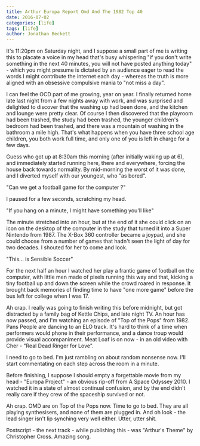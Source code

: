 ```yaml
---
title: Arthur Europa Report Omd And The 1982 Top 40
date: 2016-07-02
categories: [life]
tags: [life]
author: Jonathan Beckett
---
```


It's 11:20pm on Saturday night, and I suppose a small part of me is writing this to placate a voice in my head that's busy whispering "if you don't write something in the next 40 minutes, you will not have posted anything today" - which you might presume is dictated by an audience eager to read the words I might contribute the internet each day - whereas the truth is more aligned with an obsessive compulsive mania to "not miss a day".

I can feel the OCD part of me growing, year on year. I finally returned home late last night from a few nights away with work, and was surprised and delighted to discover that the washing up had been done, and the kitchen and lounge were pretty clear. Of course I then discovered that the playroom had been trashed, the study had been trashed, the younger children's bedroom had been trashed, and there was a mountain of washing in the bathroom a mile high. That's what happens when you have three school age children, you both work full time, and only one of you is left in charge for a few days.

Guess who got up at 8:30am this morning (after initially waking up at 6), and immediately started running here, there and everywhere, forcing the house back towards normality. By mid-morning the worst of it was done, and I diverted myself with our youngest, who "as bored".

"Can we get a football game for the computer ?"

I paused for a few seconds, scratching my head.

"If you hang on a minute, I might have something you'll like"

The minute stretched into an hour, but at the end of it she could click on an icon on the desktop of the computer in the study that turned it into a Super Nintendo from 1987. The X-Box 360 controller became a joypad, and she could choose from a number of games that hadn't seen the light of day for two decades. I shouted for her to come and look.

"This... is Sensible Soccer"

For the next half an hour I watched her play a frantic game of football on the computer, with little men made of pixels running this way and that, kicking a tiny football up and down the screen while the crowd roared in response. It brought back memories of finding time to have "one more game" before the bus left for college when I was 17.

Ah crap. I really was going to finish writing this before midnight, but got distracted by a family bag of Kettle Chips, and late night TV. An hour has now passed, and I'm watching an episode of "Top of the Pops" from 1982. Pans People are dancing to an ELO track. It's hard to think of a time when performers would phone in their performance, and a dance troup would provide visual accompaniment. Meat Loaf is on now - in an old video with Cher - "Real Dead Ringer for Love".

I need to go to bed. I'm just rambling on about random nonsense now. I'll start commentating on each step across the room in a minute.

Before finishing, I suppose I should empty a forgettable movie from my head - "Europa Project" - an obvious rip-off from A Space Odyssey 2010. I watched it in a state of almost continual confusion, and by the end didn't really care if they crew of the spaceship survived or not.

Ah crap. OMD are on Top of the Pops now. Time to go to bed. They are all playing synthesisers, and none of them are plugged in. And oh look - the lead singer isn't lip synching very well either. Utter, utter shit.

Postscript - the next track - while publishing this - was "Arthur's Theme" by Christopher Cross. Amazing song.